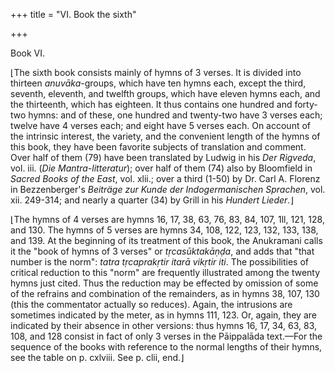 +++
title = "VI. Book the sixth"

+++




Book VI.

⌊The sixth book consists mainly of hymns of 3 verses. It is divided into
thirteen *anuvāka*-groups, which have ten hymns each, except the third,
seventh, eleventh, and twelfth groups, which have eleven hymns each, and
the thirteenth, which has eighteen. It thus contains one hundred and
forty-two hymns: and of these, one hundred and twenty-two have 3 verses
each; twelve have 4 verses each; and eight have 5 verses each. On
account of the intrinsic interest, the variety, and the convenient
length of the hymns of this book, they have been favorite subjects of
translation and comment. Over half of them (79) have been translated by
Ludwig in his *Der Rigveda*, vol. iii. (*Die Mantra-litteratur*); over
half of them (74) also by Bloomfield in *Sacred Books of the East*, vol.
xlii.; over a third (1-50) by Dr. Carl A. Florenz in Bezzenberger's
*Beiträge zur Kunde der Indogermanischen Sprachen*, vol. xii. 249-314;
and nearly a quarter (34) by Grill in his *Hundert Lieder*.⌋

⌊The hymns of 4 verses are hymns 16, 17, 38, 63, 76, 83, 84, 107, 1ll,
121, 128, and 130. The hymns of 5 verses are hymns 34, 108, 122, 123,
132, 133, 138, and 139. At the beginning of its treatment of this book,
the Anukramani calls it the "book of hymns of 3 verses" or
*tṛcasūktakāṇḍa*, and adds that "that number is the norm": *tatra
tṛcaprakṛtir itarā vikṛtir iti*. The possibilities of critical reduction
to this "norm" are frequently illustrated among the twenty hymns just
cited. Thus the reduction may be effected by omission of some of the
refrains and combination of the remainders, as in hymns 38, 107, 130
(this the commentator actually so reduces). Again, the intrusions are
sometimes indicated by the meter, as in hymns 111, 123. Or, again, they
are indicated by their absence in other versions: thus hymns 16, 17, 34,
63, 83, 108, and 128 consist in fact of only 3 verses in the Pāippalāda
text.—For the sequence of the books with reference to the normal lengths
of their hymns, see the table on p. cxlviii. See p. clii, end.⌋

